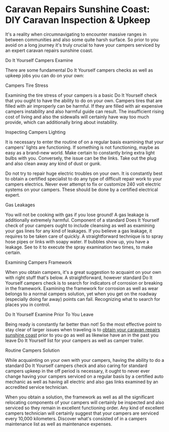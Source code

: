 # Caravan Repairs Sunshine Coast: DIY Caravan Inspection & Upkeep

It's a reality when circumnavigating to encounter massive ranges in between communities and also some quite harsh surface. So prior to you avoid on a long journey it's truly crucial to have your campers serviced by an expert caravan repairs sunshine coast.

Do It Yourself Campers Examine

There are some fundamental Do It Yourself campers checks as well as upkeep jobs you can do on your own:

Campers Tire Stress

Examining the tire stress of your campers is a basic Do It Yourself check that you ought to have the ability to do on your own. Campers tires that are filled with air improperly can be harmful. If they are filled with air expensive campers instability and also harmful guide can result. The insufficient rising cost of living and also the sidewalls will certainly have way too much provide, which can additionally bring about instability.

Inspecting Campers Lighting

It is necessary to enter the routine of on a regular basis examining that your campers' lights are functioning. If something is not functioning, maybe as easy as a brand-new world. Make certain to constantly bring extra light bulbs with you. Conversely, the issue can be the links. Take out the plug and also clean away any kind of dust or gunk.

Do not try to repair huge electric troubles on your own. It is constantly best to obtain a certified specialist to do any type of difficult repair work to your campers electrics. Never ever attempt to fix or customize 240 volt electric systems on your campers. These should be done by a certified electrical expert.

Gas Leakages

You will not be cooking with gas if you lose ground! A gas leakage is additionally extremely harmful. Component of a standard Does It Yourself check of your campers ought to include cleansing as well as examining your gas lines for any kind of leakages. If you believe a gas leakage, it requires to be taken care of quickly. A straightforward technique is to spray hose pipes or links with soapy water. If bubbles show up, you have a leakage. See to it to execute the spray examination two times, to make certain.

Examining Campers Framework

When you obtain campers, it's a great suggestion to acquaint on your own with right stuff that's below. A straightforward, however standard Do It Yourself campers check is to search for indicators of corrosion or breaking in the framework. Examining the framework for corrosion as well as wear belongs to a normal campers solution, yet when you get on the roadway (especially doing far away) points can fail. Recognizing what to search for places you in control.

Do It Yourself Examine Prior To You Leave

Being ready is constantly far better than not! So the most effective point to stay clear of larger issues when traveling is to [obtain your caravan repairs sunshine coast](https://allbrandcs.com.au/caravan-services/) prior to you go as well as likewise have an in the past you leave Do It Yourself list for your campers as well as camper trailer.

Routine Campers Solution

While acquainting on your own with your campers, having the ability to do a standard Do It Yourself campers check and also caring for standard campers upkeep in the off period is necessary, it ought to never ever change having your campers serviced on a regular basis by a certified auto mechanic as well as having all electric and also gas links examined by an accredited service technician.

When you obtain a solution, the framework as well as all the significant relocating components of your campers will certainly be inspected and also serviced so they remain in excellent functioning order. Any kind of excellent campers technician will certainly suggest that your campers are serviced every 10,000 kilometers. Discover what's consisted of in a campers maintenance list as well as maintenance expenses.
